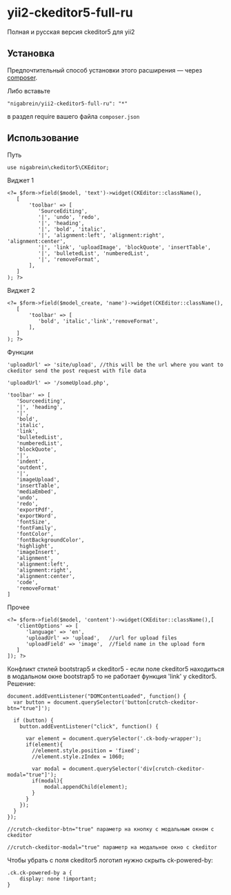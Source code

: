 yii2-ckeditor5-full-ru
==============
Полная и русская версия ckeditor5 для yii2

Установка
------------
Предпочтительный способ установки этого расширения — через [composer](http://getcomposer.org/download/).

Либо вставьте
```
"nigabrein/yii2-ckeditor5-full-ru": "*"
```
в раздел require вашего файла `composer.json`

Использование
-----
Путь
```
use nigabrein\ckeditor5\CKEditor;
```

Виджет 1
```
<?= $form->field($model, 'text')->widget(CKEditor::className(), 
   [
       'toolbar' => [
          'SourceEditing', 
          '|', 'undo', 'redo',
          '|', 'heading',
          '|', 'bold', 'italic',
          '|', 'alignment:left', 'alignment:right', 'alignment:center',
          '|', 'link', 'uploadImage', 'blockQuote', 'insertTable',
          '|', 'bulletedList', 'numberedList',
          '|', 'removeFormat',
       ],
   ]
); ?>
```

Виджет 2
```
<?= $form->field($model_create, 'name')->widget(CKEditor::className(), 
   [
       'toolbar' => [
          'bold', 'italic','link','removeFormat',
       ],
   ]
); ?>
```
Функции
```
'uploadUrl' => 'site/upload', //this will be the url where you want to ckeditor send the post request with file data

'uploadUrl' => '/someUpload.php',

'toolbar' => [
   'Sourceediting',
   '|', 'heading', 
   '|',
   'bold', 
   'italic', 
   'link',
   'bulletedList',
   'numberedList',
   'blockQuote',
   '|',
   'indent',
   'outdent',
   '|',
   'imageUpload',
   'insertTable',
   'mediaEmbed',
   'undo',
   'redo',
   'exportPdf',
   'exportWord',
   'fontSize',
   'fontFamily',
   'fontColor',
   'fontBackgroundColor',
   'highlight',
   'imageInsert',
   'alignment',
   'alignment:left', 
   'alignment:right', 
   'alignment:center',
   'code',
   'removeFormat'
]
```

Прочее
```
<?= $form->field($model, 'content')->widget(CKEditor::className(),[
   'clientOptions' => [
      'language' => 'en',
      'uploadUrl' => 'upload',   //url for upload files
      'uploadField' => 'image',  //field name in the upload form
   ]
]); ?>
```
Конфликт стилей bootstrap5 и ckeditor5 - если поле ckeditor5 находиться в модальном окне bootstrap5 то не работает функция 'link' у ckeditor5.
Решение:
```
document.addEventListener("DOMContentLoaded", function() {
  var button = document.querySelector('button[crutch-ckeditor-btn="true"]');
  
  if (button) {
    button.addEventListener("click", function() {
        
      var element = document.querySelector('.ck-body-wrapper');
      if(element){
        //element.style.position = 'fixed';
        //element.style.zIndex = 1060;
          
        var modal = document.querySelector('div[crutch-ckeditor-modal="true"]');
        if(modal){
            modal.appendChild(element);
        }
      }
    });
  }
});

//crutch-ckeditor-btn="true" параметр на кнопку с модальным окном с ckeditor

//crutch-ckeditor-modal="true" параметр на модальное окно с ckeditor
```

Чтобы убрать с поля ckeditor5 логотип нужно скрыть ck-powered-by:
```
.ck.ck-powered-by a {
    display: none !important;
}
```
